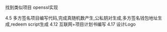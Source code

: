 找到类似项目 openssl实现

4.5 多方签名项目编写代码,完成真随机数产生,公私钥对生成,多方签名钱包地址生成,redeem script生成
4.12 互联网+项目计划书编写
4.17 设计Logo
